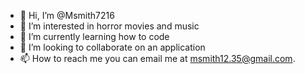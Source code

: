 - 👋 Hi, I’m @Msmith7216
- 👀 I’m interested in horror movies and music
- 🌱 I’m currently learning how to code
- 💞️ I’m looking to collaborate on an application
- 📫 How to reach me you can email me at msmith12.35@gmail.com.

<!---
Msmith7216/Msmith7216 is a ✨ special ✨ repository because its `README.md` (this file) appears on your GitHub profile.
You can click the Preview link to take a look at your changes.
--->
